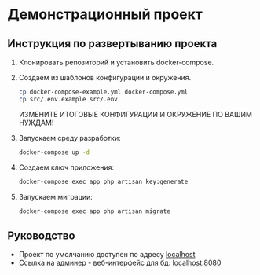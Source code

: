 # Демонстрационный проект

## Инструкция по развертыванию проекта

1. Клонировать репозиторий и установить docker-compose.
2. Создаем из шаблонов конфигурации и окружения.

    ```bash
    cp docker-compose-example.yml docker-compose.yml
    cp src/.env.example src/.env
    ```

    ИЗМЕНИТЕ ИТОГОВЫЕ КОНФИГУРАЦИИ И ОКРУЖЕНИЕ ПО ВАШИМ НУЖДАМ!

3. Запускаем среду разработки:  

    ```bash
    docker-compose up -d
    ```

4. Создаем ключ приложения:

    ```bash
    docker-compose exec app php artisan key:generate
    ```

5. Запускаем миграции:

    ```bash
    docker-compose exec app php artisan migrate
    ```

## Руководство

* Проект по умолчанию доступен по адресу [localhost](http://localhost)
* Ссылка на админер - веб-интерфейс для бд: [localhost:8080](http://localhost:8080)